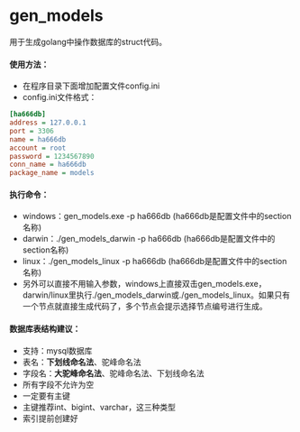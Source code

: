 # gen_models
用于生成golang中操作数据库的struct代码。

#### 使用方法：
* 在程序目录下面增加配置文件config.ini
* config.ini文件格式：
```ini
[ha666db]
address = 127.0.0.1
port = 3306
name = ha666db
account = root
password = 1234567890
conn_name = ha666db
package_name = models
```

#### 执行命令：
- windows：gen_models.exe -p ha666db (ha666db是配置文件中的section名称)
- darwin：./gen_models_darwin -p ha666db (ha666db是配置文件中的section名称)
- linux：./gen_models_linux -p ha666db (ha666db是配置文件中的section名称)
- 另外可以直接不用输入参数，windows上直接双击gen_models.exe，darwin/linux里执行./gen_models_darwin或./gen_models_linux。如果只有一个节点就直接生成代码了，多个节点会提示选择节点编号进行生成。

#### 数据库表结构建议：
- 支持：mysql数据库
- 表名：**下划线命名法**、驼峰命名法
- 字段名：**大驼峰命名法**、驼峰命名法、下划线命名法
- 所有字段不允许为空
- 一定要有主键
- 主键推荐int、bigint、varchar，这三种类型
- 索引提前创建好
